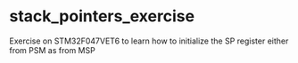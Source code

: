 # stack_pointers_exercise
 Exercise on STM32F047VET6 to learn how to initialize the SP register either from PSM as from MSP
